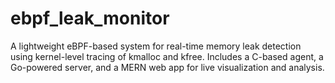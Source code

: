 # ebpf_leak_monitor
A lightweight eBPF-based system for real-time memory leak detection using kernel-level tracing of kmalloc and kfree. Includes a C-based agent, a Go-powered server, and a MERN web app for live visualization and analysis.
